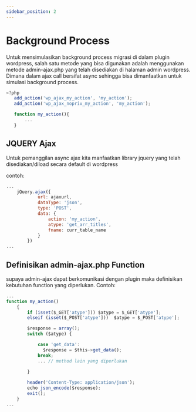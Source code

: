 ```yaml
---
sidebar_position: 2
---
```


# Background Process

Untuk mensimulasikan background process migrasi di dalam plugin wordpress, salah satu metode yang bisa digunakan adalah menggunakan metode admin-ajax.php yang telah disediakan di halaman admin wordpress. Dimana dalam ajax call bersifat async sehingga bisa dimanfaatkan untuk simulasi background process.
```jsx title="Init action dalam plugin"
<?php
   add_action('wp_ajax_my_action', 'my_action');
   add_action('wp_ajax_nopriv_my_action', 'my_action');

   function my_action(){
       ...
   }
```

## JQUERY Ajax
Untuk pemanggilan async ajax kita manfaatkan library jquery yang telah disediakan/diload secara default di wordpress 

contoh:
```js
...
    jQuery.ajax({
            url: ajaxurl,
            dataType: 'json',
            type: 'POST',
            data: {
                action: 'my_action',
                atype: 'get_arr_titles',
                fname: curr_table_name
            }
        })
...
```
## Definisikan admin-ajax.php Function

supaya admin-ajax dapat berkomunikasi dengan plugin maka definisikan kebutuhan function yang diperlukan. Contoh:

```jsx
...
function my_action()
    {
        if (isset($_GET['atype'])) $atype = $_GET['atype'];
        elseif (isset($_POST['atype']))  $atype = $_POST['atype'];

        $response = array();
        switch ($atype) {

            case 'get_data':
              $response = $this->get_data();
            break;
            ... // method lain yang diperlukan 
            
        }

        header('Content-Type: application/json');
        echo json_encode($response);
        exit();
    }
...
```

